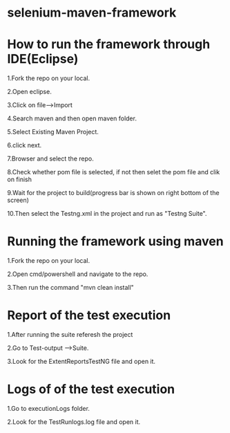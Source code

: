 # selenium-maven-framework

# How to run the framework through IDE(Eclipse)

1.Fork the repo on your local.

2.Open eclipse.

3.Click on file-->Import

4.Search maven and then open maven folder.

5.Select Existing Maven Project.

6.click next.

7.Browser and select the repo.

8.Check whether pom file is selected, if not then selet the pom file and clik on finish

9.Wait for the project to build(progress bar is shown on right bottom of the screen)

10.Then select the Testng.xml in the project and run as "Testng Suite".


# Running the framework using maven

1.Fork the repo on your local.

2.Open cmd/powershell and navigate to the repo.

3.Then run the command "mvn clean install"


# Report of the test execution

1.After running the suite referesh the project

2.Go to Test-output -->Suite.

3.Look for the ExtentReportsTestNG file and open it.

# Logs of of the test execution

1.Go to executionLogs folder.

2.Look for the TestRunlogs.log file and open it.
